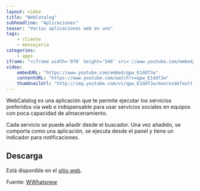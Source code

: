 ```yaml
---
layout: video
title: "WebCatalog"
subheadline: "Aplicaciones"
teaser: "Varias aplicaciones web en uno"
tags:
    - cliente
    - mensajeria
categories:
    - apps
iframe: "<iframe width='970' height='546' src='//www.youtube.com/embed/qpw_E1ddfJw' frameborder='0' allowfullscreen></iframe>"
video:
    embedURL: "https://www.youtube.com/embed/qpw_E1ddfJw"
    contentURL: "https://www.youtube.com/watch?v=qpw_E1ddfJw"
    thumbnailUrl: "http://img.youtube.com/vi/qpw_E1ddfJw/maxresdefault.jpg"
---
```

<!--more-->

WebCatalog es una aplicación que te permite ejecutar los servicios preferidos vía web e  indispensable para usar servicios sociales en equipos con poca capacidad de almacenamiento.

Cada servicio se puede añadir desde el buscador. Una vez añadido, se comporta como una aplicación, se ejecuta desde el panel y tiene un indicador para notificaciones.

## Descarga

Está disponible en el [sitio web](https://webcatalog.io/download/linux).

Fuente: [WWhatsnew](https://wwwhatsnew.com/2017/07/22/webcatalog-para-usar-tus-aplicaciones-web-favoritas-de-forma-nativa/)
